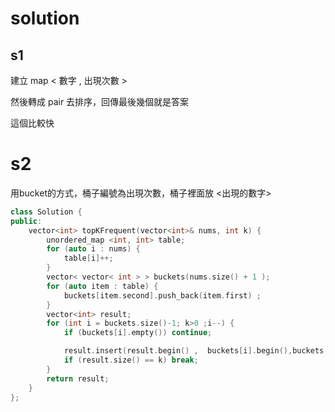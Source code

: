 # solution

## s1

建立 map <  數字 , 出現次數  >

然後轉成 pair 去排序，回傳最後幾個就是答案

這個比較快

# s2

用bucket的方式，桶子編號為出現次數，桶子裡面放 <出現的數字>

```c++
class Solution {
public:
	vector<int> topKFrequent(vector<int>& nums, int k) {
		unordered_map <int, int> table;
		for (auto i : nums) {
			table[i]++;
		}
		vector< vector< int > > buckets(nums.size() + 1 );
		for (auto item : table) {
			buckets[item.second].push_back(item.first) ;
		}
		vector<int> result;
		for (int i = buckets.size()-1; k>0 ;i--) {
			if (buckets[i].empty()) continue;

			result.insert(result.begin() ,  buckets[i].begin(),buckets[i].end() );
			if (result.size() == k) break;
		}
		return result;
	}
};
```



